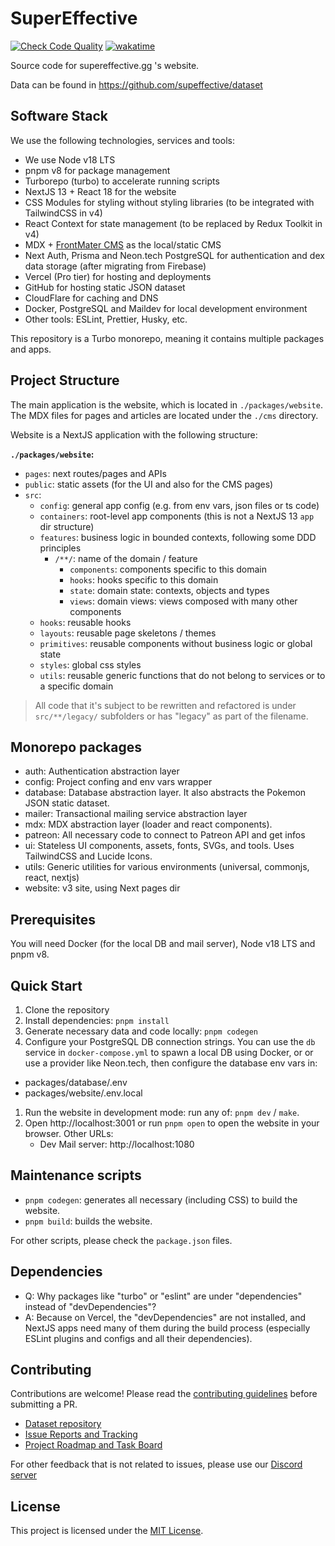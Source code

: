 # SuperEffective

[![Check Code Quality](https://github.com/supeffective/website-2022/actions/workflows/quality.yml/badge.svg)](https://github.com/supeffective/website-2022/actions/workflows/quality.yml)
[![wakatime](https://wakatime.com/badge/user/f2eacdee-569c-4e49-b11f-81a764fb575e/project/838d78e4-9190-4513-9c76-0e7672feab70.svg)](https://wakatime.com/badge/user/f2eacdee-569c-4e49-b11f-81a764fb575e/project/838d78e4-9190-4513-9c76-0e7672feab70)

Source code for supereffective.gg 's website.

Data can be found in https://github.com/supeffective/dataset

## Software Stack

We use the following technologies, services and tools:

- We use Node v18 LTS
- pnpm v8 for package management
- Turborepo (turbo) to accelerate running scripts
- NextJS 13 + React 18 for the website
- CSS Modules for styling without styling libraries (to be integrated with TailwindCSS in v4)
- React Context for state management (to be replaced by Redux Toolkit in v4)
- MDX + [FrontMater CMS](https://frontmatter.codes/) as the local/static CMS
- Next Auth, Prisma and Neon.tech PostgreSQL for authentication and dex data storage (after migrating from Firebase)
- Vercel (Pro tier) for hosting and deployments
- GitHub for hosting static JSON dataset
- CloudFlare for caching and DNS
- Docker, PostgreSQL and Maildev for local development environment
- Other tools: ESLint, Prettier, Husky, etc.

This repository is a Turbo monorepo, meaning it contains multiple packages and apps.

## Project Structure

The main application is the website, which is located in `./packages/website`.
The MDX files for pages and articles are located under the `./cms` directory.

Website is a NextJS application with the following structure:

**`./packages/website`:**

- `pages`: next routes/pages and APIs
- `public`: static assets (for the UI and also for the CMS pages)
- `src`:
  - `config`: general app config (e.g. from env vars, json files or ts code)
  - `containers`: root-level app components (this is not a NextJS 13 `app` dir structure)
  - `features`: business logic in bounded contexts, following some DDD principles
    - `/**/`: name of the domain / feature
      - `components`: components specific to this domain
      - `hooks`: hooks specific to this domain
      - `state`: domain state: contexts, objects and types
      - `views`: domain views: views composed with many other components
  - `hooks`: reusable hooks
  - `layouts`: reusable page skeletons / themes
  - `primitives`: reusable components without business logic or global state
  - `styles`: global css styles
  - `utils`: reusable generic functions that do not belong to services or to a specific domain

> All code that it's subject to be rewritten and refactored is under `src/**/legacy/` subfolders or has
> "legacy" as part of the filename.

## Monorepo packages

- auth: Authentication abstraction layer
- config: Project confing and env vars wrapper
- database: Database abstraction layer. It also abstracts the Pokemon JSON static dataset.
- mailer: Transactional mailing service abstraction layer
- mdx: MDX abstraction layer (loader and react components).
- patreon: All necessary code to connect to Patreon API and get infos
- ui: Stateless UI components, assets, fonts, SVGs, and tools. Uses TailwindCSS and Lucide Icons.
- utils: Generic utilities for various environments (universal, commonjs, react, nextjs)
- website: v3 site, using Next pages dir

## Prerequisites

You will need Docker (for the local DB and mail server), Node v18 LTS and pnpm v8.

## Quick Start

1. Clone the repository
2. Install dependencies: `pnpm install`
3. Generate necessary data and code locally: `pnpm codegen`
4. Configure your PostgreSQL DB connection strings.
   You can use the `db` service in `docker-compose.yml` to spawn a local DB using Docker,
   or or use a provider like Neon.tech,
   then configure the database env vars in:

- packages/database/.env
- packages/website/.env.local

1. Run the website in development mode: run any of: `pnpm dev` / `make`.
2. Open http://localhost:3001 or run `pnpm open` to open the website in your browser. Other URLs:
   - Dev Mail server: http://localhost:1080

## Maintenance scripts

- `pnpm codegen`: generates all necessary (including CSS) to build the website.
- `pnpm build`: builds the website.

For other scripts, please check the `package.json` files.

## Dependencies

- Q: Why packages like "turbo" or "eslint" are under "dependencies" instead of "devDependencies"?
- A: Because on Vercel, the "devDependencies" are not installed, and NextJS apps need many of them during the build
  process (especially ESLint plugins and configs and all their dependencies).

## Contributing

Contributions are welcome! Please read the [contributing guidelines](./CONTRIBUTING.md) before submitting a PR.

- [Dataset repository](https://github.com/supeffective/dataset)
- [Issue Reports and Tracking](https://github.com/supereffective/supereffective/issues)
- [Project Roadmap and Task Board](https://github.com/users/itsjavi/projects/9)

For other feedback that is not related to issues, please use our [Discord server](https://discord.gg/3fRXQFtrkN)

## License

This project is licensed under the [MIT License](./LICENSE).
